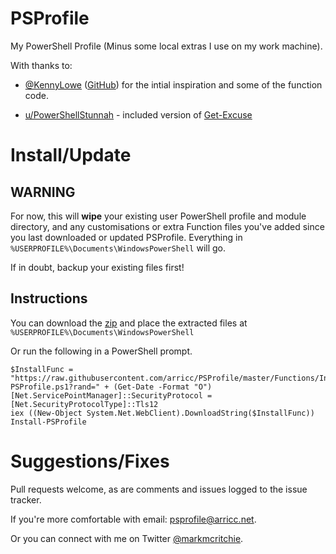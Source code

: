 # PSProfile
My PowerShell Profile (Minus some local extras I use on my work machine).

With thanks to:
* [@KennyLowe](https://twitter.com/KennyLowe) ([GitHub](https://github.com/KennyLowe/PProfile)) for the intial inspiration and some of the function code.

* [u/PowerShellStunnah](https://www.reddit.com/user/PowerShellStunnah) - included version of [Get-Excuse](https://www.reddit.com/r/PowerShell/comments/2x8n3y/getexcuse/coz53xa/)


# Install/Update

## **WARNING**
For now, this will **wipe** your existing user PowerShell profile and module directory, and any customisations or extra Function files you've added since you last downloaded or updated PSProfile. Everything in `%USERPROFILE%\Documents\WindowsPowerShell` will go.

If in doubt, backup your existing files first!

## Instructions


You can download the [zip](https://github.com/arricc/PSProfile/archive/master.zip) and place the extracted files at `%USERPROFILE%\Documents\WindowsPowerShell`

Or run the following in a PowerShell prompt.

~~~~
$InstallFunc = "https://raw.githubusercontent.com/arricc/PSProfile/master/Functions/Install-PSProfile.ps1?rand=" + (Get-Date -Format "O")
[Net.ServicePointManager]::SecurityProtocol = [Net.SecurityProtocolType]::Tls12
iex ((New-Object System.Net.WebClient).DownloadString($InstallFunc))
Install-PSProfile

~~~~

# Suggestions/Fixes
Pull requests welcome, as are comments and issues logged to the issue tracker.

If you're more comfortable with email: psprofile@arricc.net.

Or you can connect with me on Twitter [@markmcritchie](https://twitter.com/markmcritchie).

